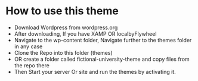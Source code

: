 # How to use this theme
- Download Wordpress from wordpress.org
- After downloading, If you have XAMP OR localbyFlywheel
- Navigate to the wp-content folder, Navigate further to the themes folder in any case 
- Clone the Repo into this folder (themes)
- OR create a folder called fictional-university-theme and copy files from the repo there
- Then Start your server Or site and run the themes by activating it.